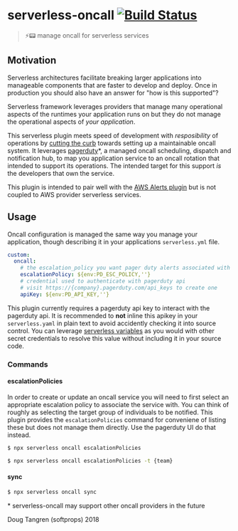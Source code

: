 # serverless-oncall [![Build Status](https://travis-ci.org/softprops/serverless-oncall.svg?branch=master)](https://travis-ci.org/softprops/serverless-oncall)

> ⚡📟 manage oncall for serverless services

## Motivation

Serverless architectures
facilitate breaking larger applications into manageable components that are faster
to develop and deploy. Once in production you should also have an answer for
"how is this supported"?

Serverless framework leverages providers that manage many operational aspects of the runtimes
your application runs on but they do not manage the operational aspects of _your application_.

This serverless plugin meets speed of development with _resposibility_ of operations by [cutting the curb](https://en.wikipedia.org/wiki/Curb_cut) towards setting up a maintainable oncall system. It leverages [pagerduty](https://www.pagerduty.com/)*, a managed oncall scheduling, dispatch and notification hub, to map you application service to an oncall rotation that
intended to support its operations. The intended target for this support _is_ the developers that own the service.

This plugin is intended to pair well with the [AWS Alerts plugin](https://github.com/ACloudGuru/serverless-plugin-aws-alerts) but is not coupled to AWS provider serverless services.

## Usage

Oncall configuration is managed the same way you manage your application, though
describing it in your applications `serverless.yml` file.

```yaml
custom:
  oncall:
    # the escalation_policy you want pager duty alerts associated with
    escalationPolicy: ${env:PD_ESC_POLICY,''}
    # credential used to authenticate with pagerduty api
    # visit https://{company}.pagerduty.com/api_keys to create one
    apiKey: ${env:PD_API_KEY,''}
```

This plugin currently requires a pagerduty api key to interact with the pagerduty api. It is recommended to
**not** inline this apikey in your `serverless.yaml` in plain text to avoid accidently checking it into source control.
You can leverage [serverless variables](https://serverless.com/framework/docs/providers/aws/guide/variables/) as you would with other secret credentials to resolve this value without including it in your source code.


### Commands

#### escalationPolicies

In order to create or update an oncall service you will need to first select an appropriate escalation policy to associate the service with. You can think of roughly as selecting the target group of individuals to be notified. This plugin provides the `escalationPolicies` command for conveniene of listing these but does not manage them directly. Use the pagerduty UI do that instead.

```bash
$ npx serverless oncall escalationPolicies
```

```bash
$ npx serverless oncall escalationPolicies -t {team}
```

#### sync

```bash
$ npx serverless oncall sync
```


\* serverless-oncall may support other oncall providers in the future


Doug Tangren (softprops) 2018
